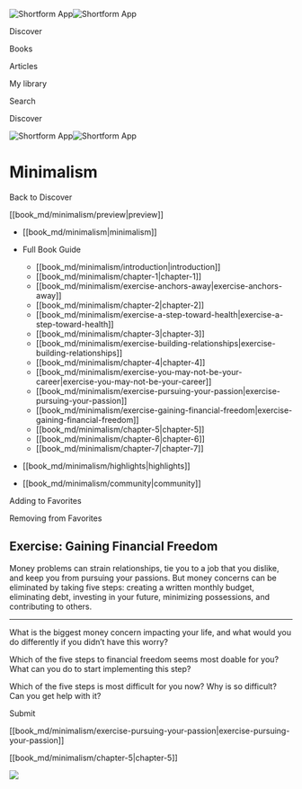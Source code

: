 ![Shortform App](/img/logo.36a2399e.svg)![Shortform App](/img/logo-dark.70c1b072.svg)

Discover

Books

Articles

My library

Search

Discover

![Shortform App](/img/logo.36a2399e.svg)![Shortform App](/img/logo-dark.70c1b072.svg)

# Minimalism

Back to Discover

[[book_md/minimalism/preview|preview]]

  * [[book_md/minimalism|minimalism]]
  * Full Book Guide

    * [[book_md/minimalism/introduction|introduction]]
    * [[book_md/minimalism/chapter-1|chapter-1]]
    * [[book_md/minimalism/exercise-anchors-away|exercise-anchors-away]]
    * [[book_md/minimalism/chapter-2|chapter-2]]
    * [[book_md/minimalism/exercise-a-step-toward-health|exercise-a-step-toward-health]]
    * [[book_md/minimalism/chapter-3|chapter-3]]
    * [[book_md/minimalism/exercise-building-relationships|exercise-building-relationships]]
    * [[book_md/minimalism/chapter-4|chapter-4]]
    * [[book_md/minimalism/exercise-you-may-not-be-your-career|exercise-you-may-not-be-your-career]]
    * [[book_md/minimalism/exercise-pursuing-your-passion|exercise-pursuing-your-passion]]
    * [[book_md/minimalism/exercise-gaining-financial-freedom|exercise-gaining-financial-freedom]]
    * [[book_md/minimalism/chapter-5|chapter-5]]
    * [[book_md/minimalism/chapter-6|chapter-6]]
    * [[book_md/minimalism/chapter-7|chapter-7]]
  * [[book_md/minimalism/highlights|highlights]]
  * [[book_md/minimalism/community|community]]



Adding to Favorites 

Removing from Favorites 

## Exercise: Gaining Financial Freedom

Money problems can strain relationships, tie you to a job that you dislike, and keep you from pursuing your passions. But money concerns can be eliminated by taking five steps: creating a written monthly budget, eliminating debt, investing in your future, minimizing possessions, and contributing to others.

* * *

What is the biggest money concern impacting your life, and what would you do differently if you didn’t have this worry?

Which of the five steps to financial freedom seems most doable for you? What can you do to start implementing this step?

Which of the five steps is most difficult for you now? Why is so difficult? Can you get help with it?

Submit 

[[book_md/minimalism/exercise-pursuing-your-passion|exercise-pursuing-your-passion]]

[[book_md/minimalism/chapter-5|chapter-5]]

![](https://bat.bing.com/action/0?ti=56018282&Ver=2&mid=79119f88-b918-4eb0-a773-78bb74e0f3f9&sid=f30c5e70639211ee87d33f0876d93783&vid=f30c9700639211eeb3a75d830392c94f&vids=0&msclkid=N&pi=0&lg=en-US&sw=800&sh=600&sc=24&nwd=1&tl=Shortform%20%7C%20Book&p=https%3A%2F%2Fwww.shortform.com%2Fapp%2Fbook%2Fminimalism%2Fexercise-gaining-financial-freedom&r=&lt=341&evt=pageLoad&sv=1&rn=276732)

